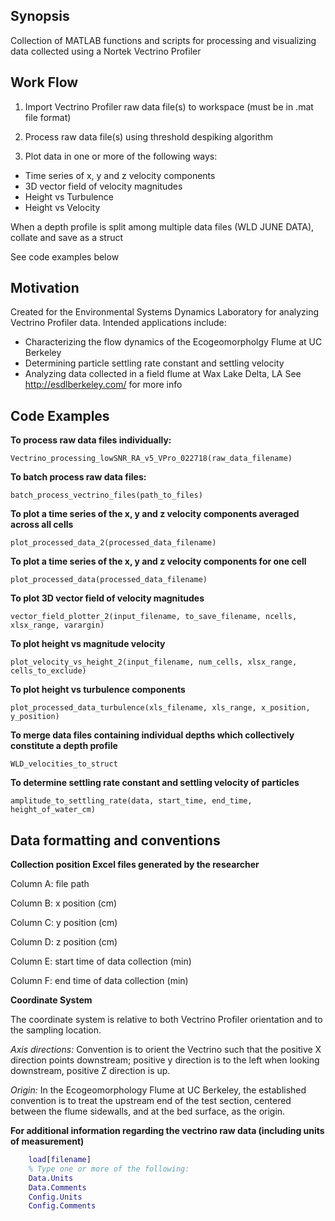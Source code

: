 ## Synopsis

Collection of MATLAB functions and scripts for processing and visualizing data 
collected using a Nortek Vectrino Profiler

## Work Flow

1. Import Vectrino Profiler raw data file(s) to workspace (must be in .mat file format)

2. Process raw data file(s) using threshold despiking algorithm

3. Plot data in one or more of the following ways:
* Time series of x, y and z velocity components
* 3D vector field of velocity magnitudes
* Height vs Turbulence
* Height vs Velocity

When a depth profile is split among multiple data files (WLD JUNE DATA), 
collate and save as a struct

See code examples below

## Motivation

Created for the Environmental Systems Dynamics Laboratory for analyzing 
Vectrino Profiler data.  Intended applications include:
* Characterizing the flow dynamics of the Ecogeomorpholgy Flume at UC Berkeley
* Determining particle settling rate constant and settling velocity
* Analyzing data collected in a field flume at Wax Lake Delta, LA
See http://esdlberkeley.com/ for more info

## Code Examples

**To process raw data files individually:**

    Vectrino_processing_lowSNR_RA_v5_VPro_022718(raw_data_filename)

**To batch process raw data files:**

    batch_process_vectrino_files(path_to_files)

**To plot a time series of the x, y and z velocity components averaged across all cells**

    plot_processed_data_2(processed_data_filename)

**To plot a time series of the x, y and z velocity components for one cell**

    plot_processed_data(processed_data_filename)

**To plot 3D vector field of velocity magnitudes**

    vector_field_plotter_2(input_filename, to_save_filename, ncells, xlsx_range, varargin)

**To plot height vs magnitude velocity**

    plot_velocity_vs_height_2(input_filename, num_cells, xlsx_range, cells_to_exclude)

**To plot height vs turbulence components**

    plot_processed_data_turbulence(xls_filename, xls_range, x_position, y_position)

**To merge data files containing individual depths which collectively constitute a depth profile**

    WLD_velocities_to_struct

**To determine settling rate constant and settling velocity of particles**
    
    amplitude_to_settling_rate(data, start_time, end_time, height_of_water_cm)


## Data formatting and conventions
**Collection position Excel files generated by the researcher**

Column A: file path

Column B: x position (cm)

Column C: y position (cm)

Column D: z position (cm)

Column E: start time of data collection (min)

Column F: end time of data collection (min)

**Coordinate System**  

The coordinate system is relative to both Vectrino Profiler orientation and to the sampling location.  

*Axis directions:* Convention is to orient the Vectrino such that the positive X direction points downstream; positive y direction is to the left when looking downstream, positive Z direction is up.

*Origin:* In the Ecogeomorphology Flume at UC Berkeley, the established convention is to treat the upstream end of the test section, centered between the flume sidewalls, and at the bed surface, as the origin.  

**For additional information regarding the vectrino raw data (including units of measurement)**

```matlab
    load[filename]
    % Type one or more of the following:
    Data.Units
    Data.Comments
    Config.Units
    Config.Comments
```  